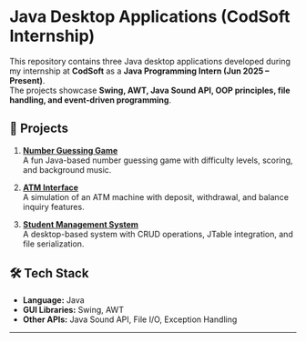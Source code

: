 # Java Desktop Applications (CodSoft Internship)

This repository contains three Java desktop applications developed during my internship at **CodSoft** as a **Java Programming Intern (Jun 2025 – Present)**.  
The projects showcase **Swing, AWT, Java Sound API, OOP principles, file handling, and event-driven programming**.

## 📂 Projects
1. **[Number Guessing Game](./Game)**  
   A fun Java-based number guessing game with difficulty levels, scoring, and background music.  

2. **[ATM Interface](./ATM_Machine)**  
   A simulation of an ATM machine with deposit, withdrawal, and balance inquiry features.  

3. **[Student Management System](./Student_Management_System)**  
   A desktop-based system with CRUD operations, JTable integration, and file serialization.  

## 🛠️ Tech Stack
- **Language:** Java  
- **GUI Libraries:** Swing, AWT  
- **Other APIs:** Java Sound API, File I/O, Exception Handling  

---
